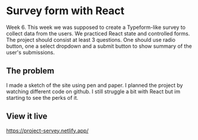 # Survey form with React

Week 6. This week we was supposed to create a Typeform-like survey to collect data from the users. We practiced React state and controlled forms. The project should consist at least 3 questions. One should use radio button, one a select dropdown and a submit button to show summary of the user's submissions.

## The problem
I made a sketch of the site using pen and paper. I planned the project by watching different code on github. I still struggle a bit with React but im starting to see the perks of it. 


## View it live

https://project-servey.netlify.app/
